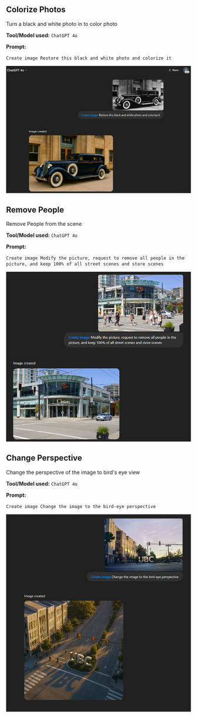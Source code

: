 ## Colorize Photos
Turn a black and white photo in to color photo

**Tool/Model used:** `ChatGPT 4o` 

**Prompt:**
```
Create image Restore this black and white photo and colorize it
```
<img src="assets/colorize-photos.png" width="700">

## Remove People
Remove People from the scene

**Tool/Model used:** `ChatGPT 4o` 

**Prompt:**
```
Create image Modify the picture, request to remove all people in the picture, and keep 100% of all street scenes and store scenes
```
<img src="assets/remove-people.png" width="700">

## Change Perspective
Change the perspective of the image to bird's eye view

**Tool/Model used:** `ChatGPT 4o` 

**Prompt:**
```
Create image Change the image to the bird-eye perspective
```
<img src="assets/change-perspective.png" width="700">


